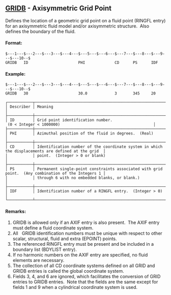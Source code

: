 ## [GRIDB](https://nexus.hexagon.com/documentationcenter/bundle/MSC_Nastran_2022.4/page/Nastran_Combined_Book/qrg/bulkfgil/TOC.GRIDB.xhtml) - Axisymmetric Grid Point

Defines the location of a geometric grid point on a fluid point (RINGFL entry) for an axisymmetric fluid model and/or axisymmetric structure.  Also defines the boundary of the fluid.

#### Format:

```nastran
$---1---$---2---$---3---$---4---$---5---$---6---$---7---$---8---$---9---$---10--$
GRIDB   ID                      PHI             CD      PS      IDF             
```

#### Example:

```nastran
$---1---$---2---$---3---$---4---$---5---$---6---$---7---$---8---$---9---$---10--$
GRIDB   30                      30.0            3       345     20              
```

```text
┌───────────┬────────────────────────────────────────────────────────────────────────────────────────────────────┐
│ Describer │ Meaning                                                                                            │
├───────────┼────────────────────────────────────────────────────────────────────────────────────────────────────┤
│ ID        │ Grid point identification number.  (0 < Integer < 1000000)                                         │
├───────────┼────────────────────────────────────────────────────────────────────────────────────────────────────┤
│ PHI       │ Azimuthal position of the fluid in degrees.  (Real)                                                │
├───────────┼────────────────────────────────────────────────────────────────────────────────────────────────────┤
│ CD        │ Identification number of the coordinate system in which the displacements are defined at the grid  │
│           │ point.  (Integer > 0 or blank)                                                                     │
├───────────┼────────────────────────────────────────────────────────────────────────────────────────────────────┤
│ PS        │ Permanent single-point constraints associated with grid point.  (Any combination of the Integers 1 │
│           │ through 6 with no embedded blanks, or blank.)                                                      │
├───────────┼────────────────────────────────────────────────────────────────────────────────────────────────────┤
│ IDF       │ Identification number of a RINGFL entry.  (Integer > 0)                                            │
└───────────┴────────────────────────────────────────────────────────────────────────────────────────────────────┘
```

#### Remarks:

1. GRIDB is allowed only if an AXIF entry is also present.  The AXIF entry must define a fluid coordinate system.
2. All   GRIDB identification numbers must be unique with respect to other scalar, structural, fluid and extra (EPOINT) points.
3. The referenced RINGFL entry must be present and be included in a boundary list (BDYLIST entry).
4. If no harmonic numbers on the AXIF entry are specified, no fluid elements are necessary.
5. The collection of all CD coordinate systems defined on all GRID and GRIDB entries is called the global coordinate system.
6. Fields 3, 4, and 6 are ignored, which facilitates the conversion of GRID entries to GRIDB entries.  Note that the fields are the same except for fields 1 and 9 when a cylindrical coordinate system is used.
